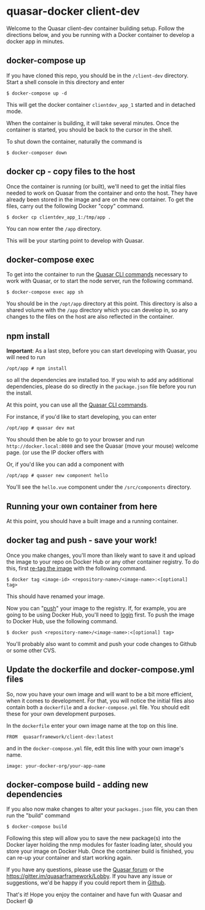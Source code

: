 # quasar-docker client-dev

Welcome to the Quasar client-dev container building setup. Follow the directions below, and you be running with a Docker container to develop a docker app in minutes. 

## docker-compose up

If you have cloned this repo, you should be in the `/client-dev` directory. Start a shell console in this directory and enter

`$ docker-compose up -d`

This will get the docker container `clientdev_app_1` started and in detached mode. 

When the container is building, it will take several minutes. Once the container is started, you should be back to the cursor in the shell.

To shut down the container, naturally the command is 

`$ docker-composer down`

## docker cp - copy files to the host

Once the container is running (or built), we'll need to get the initial files needed to work on Quasar from the container and onto the host. They have already been stored in the image and are on the new container. To get the files, carry out the following Docker "copy" command.

`$ docker cp clientdev_app_1:/tmp/app .`

You can now enter the `/app` directory. 

This will be your starting point to develop with Quasar.

## docker-compose exec

To get into the container to run the [Quasar CLI commands](http://quasar-framework.org/guide/quasar-cli.html) necessary to work with Quasar, or to start the node server, run the following command.

`$ docker-compose exec app sh`

You should be in the `/opt/app` directory at this point. This directory is also a shared volume with the `/app` directory which you can develop in, so any changes to the files on the host are also reflected in the container. 

##  npm install 

**Important**: As a last step, before you can start developing with Quasar, you will need to run 

`/opt/app # npm install`

so all the dependencies are installed too. If you wish to add any additional dependencies, please do so directly in the `package.json` file before you run the install.

At this point, you can use all the [Quasar CLI commands](http://quasar-framework.org/guide/quasar-cli.html). 

For instance, if you'd like to start developing, you can enter

`/opt/app # quasar dev mat`

You should then be able to go to your browser and run `http://docker.local:8080` and see the Quasar (move your mouse) welcome page. (or use the IP docker offers with 

Or, if you'd like you can add a component with 

`/opt/app # quaser new component hello`

You'll see the `hello.vue` component under the `/src/components` directory. 

## Running your own container from here

At this point, you should have a built image and a running container. 

## docker tag and push - save your work!

Once you make changes, you'll more than likely want to save it and upload the image to your repo on Docker Hub or any other container registry. To do this, first [re-tag the image](https://docs.docker.com/engine/reference/commandline/tag/) with the following command.

`$ docker tag <image-id> <repository-name>/<image-name>:<[optional] tag>` 

This should have renamed your image. 

Now you can "[push](https://docs.docker.com/engine/reference/commandline/push/)" your image to the registry. If, for example, you are going to be using Docker Hub, you'll need to [login](https://docs.docker.com/engine/reference/commandline/login/) first. To push the image to Docker Hub, use the following command.

`$ docker push <repository-name>/<image-name>:<[optional] tag>` 

You'll probably also want to commit and push your code changes to Github or some other CVS. 


## Update the dockerfile and docker-compose.yml files

So, now you have your own image and will want to be a bit more efficient, when it comes to development. For that, you will notice the initial files also contain both a `dockerfile` and a `docker-compose.yml` file. You should edit these for your own development purposes. 

In the `dockerfile` enter your own image name at the top on this line. 

`FROM  quasarframework/client-dev:latest`

and in the `docker-compose.yml` file, edit this line with your own image's name.

`image: your-docker-org/your-app-name`


## docker-compose build - adding new dependencies

If you also now make changes to alter your `packages.json` file, you can then run the "build" command

`$ docker-compose build`

Following this step will allow you to save the new package(s) into the Docker layer holding the nmp modules for faster loading later, should you store your image on Docker Hub. Once the container build is finished, you can re-up your container and start working again.

If you have any questions, please use the [Quasar forum](http://forum.quasar-framework.org/) or the https://gitter.im/quasarframework/Lobby. If you have any issue or suggestions, we'd be happy if you could report them in [Github](https://github.com/quasarframework/quasar-docker).


That's it! Hope you enjoy the container and have fun with Quasar and Docker! :smile:



